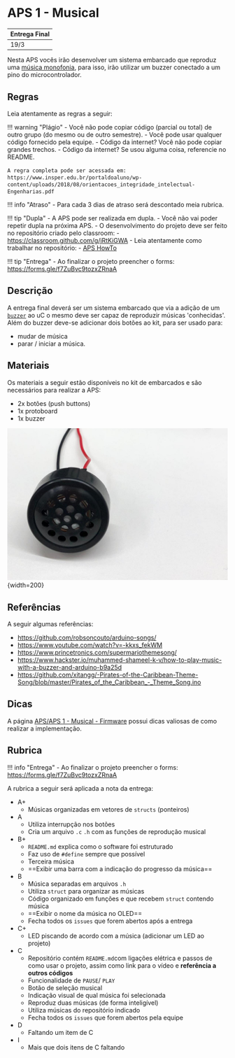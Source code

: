 # APS 1 - Musical

| Entrega Final |
|---------------|
| 19/3 |

Nesta APS vocês irão desenvolver um sistema embarcado que reproduz uma [música monofonia](https://en.wikipedia.org/wiki/Monophony), para isso, irão utilizar um 
buzzer conectado a um pino do microcontrolador.

## Regras

Leia atentamente as regras a seguir:

!!! warning "Plágio"
    - Você não pode copiar código (parcial ou total) de outro grupo (do mesmo ou de outro semestre).
    - Você pode usar qualquer código fornecido pela equipe.
    - Código da internet? Você não pode copiar grandes trechos.
    - Código da internet? Se usou alguma coisa, referencie no README.
    
    A regra completa pode ser acessada em: https://www.insper.edu.br/portaldoaluno/wp-content/uploads/2018/08/orientacoes_integridade_intelectual-Engenharias.pdf
    
!!! info "Atraso"
    - Para cada 3 dias de atraso será descontado meia rubrica.
 
!!! tip "Dupla"
    - A APS pode ser realizada em dupla.
    - Você não vai poder repetir dupla na próxima APS.
    - O desenvolvimento do projeto deve ser feito no repositório criado
    pelo classroom:
        - https://classroom.github.com/g/jRtKiGWA
    - Leia atentamente como trabalhar no repositório:
         - [APS HowTo](/ComputacaoEmbarcada/APS-howto/)

!!! tip "Entrega"
    - Ao finalizar o projeto preencher o forms: https://forms.gle/f7ZuBvc9tozxZRnaA

## Descrição

A entrega final deverá ser um sistema embarcado que via a adição de um [`buzzer`](https://en.wikipedia.org/wiki/Buzzer) ao uC o mesmo deve ser capaz de reproduzir músicas 'conhecidas'. Além do buzzer deve-se adicionar dois botões ao kit, para ser usado para: 

- mudar de música
- parar / iniciar a música.

## Materiais

Os materiais a seguir estão disponíveis no kit de embarcados e são necessários para realizar a APS:

- 2x botões (push buttons)
- 1x protoboard
- 1x buzzer 

![](imgs/APS-1/falante.jpeg){width=200}

## Referências

A seguir algumas referências:

- https://github.com/robsoncouto/arduino-songs/
- https://www.youtube.com/watch?v=-kkxs_fekWM
- https://www.princetronics.com/supermariothemesong/
- https://www.hackster.io/muhammed-shameel-k-v/how-to-play-music-with-a-buzzer-and-arduino-b9a25d
- https://github.com/xitangg/-Pirates-of-the-Caribbean-Theme-Song/blob/master/Pirates_of_the_Caribbean_-_Theme_Song.ino

## Dicas

A página [APS/APS 1 - Musical - Firmware](/ComputacaoEmbarcada/APS-1-Musical-software) possui
dicas valiosas de como realizar a implementação.

## Rubrica

!!! info "Entrega"
    - Ao finalizar o projeto preencher o forms: https://forms.gle/f7ZuBvc9tozxZRnaA

A rubrica a seguir será aplicada a nota da entrega:

- A+ 
    - Músicas organizadas em vetores de `structs` (ponteiros)
- A 
    - Utiliza interrupção nos botões
    - Cria um arquivo `.c` `.h` com as funções de reprodução musical
- B+
    - `README.md` explica como o software foi estruturado
    - Faz uso de `#define` sempre que possível 
    - Terceira música
    - ==Exibir uma barra com a indicação do progresso da música==
- B 
    - Música separadas em arquivos `.h`
    - Utiliza `struct` para organizar as músicas
    - Código organizado em funções e que recebem `struct` contendo música
    - ==Exibir o nome da música no OLED==
    - Fecha todos os `issues` que forem abertos após a entrega
- C+
    - LED piscando de acordo com a música (adicionar um LED ao projeto)
- C
    - Repositório contém `README.md`com ligações elétrica e passos de como usar o projeto, assim como link para o vídeo e **referência a outros códigos**
    - Funcionalidade de `PAUSE`/ `PLAY`
    - Botão de seleção musical
    - Indicação visual de qual música foi selecionada
    - Reproduz duas músicas (de forma inteligível)
    - Utiliza músicas do repositório indicado
    - Fecha todos os `issues` que forem abertos pela equipe
- D
    - Faltando um item de C
- I
    - Mais que dois itens de C faltando

